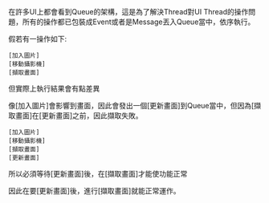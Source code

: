 
在許多UI上都會看到Queue的架構，這是為了解決Thread對UI Thread的操作問題，所有的操作都已包裝成Event或者是Message丟入Queue當中，依序執行。

假若有一操作如下:

    [加入圖片]
    [移動攝影機]
    [擷取畫面]

但實際上執行結果會有點差異

像[加入圖片]會影響到畫面，因此會發出一個[更新畫面]到Queue當中，但因為[擷取畫面]在[更新畫面]之前，因此擷取失敗。

    [加入圖片]
    [移動攝影機]
    [擷取畫面]
    [更新畫面]
    
所以必須等待[更新畫面]後，在[擷取畫面]才能使功能正常

因此在要[更新畫面]後，進行[擷取畫面]就能正常運作。